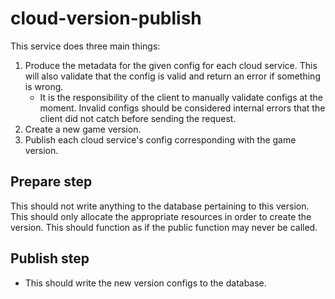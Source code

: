 # cloud-version-publish

This service does three main things:

1. Produce the metadata for the given config for each cloud service. This will also validate that the config
   is valid and return an error if something is wrong.
   - It is the responsibility of the client to manually validate configs at the moment. Invalid configs should
     be considered internal errors that the client did not catch before sending the request.
2. Create a new game version.
3. Publish each cloud service's config corresponding with the game version.

## Prepare step

This should not write anything to the database pertaining to this version. This should only allocate the
appropriate resources in order to create the version. This should function as if the public function may never
be called.

## Publish step

- This should write the new version configs to the database.
